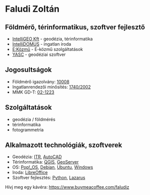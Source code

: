 # Faludi Zoltán

## Földmérő, térinformatikus, szoftver fejlesztő

- [IntelliGEO Kft](https://intelligeo.hu) - geodézia, térinformatika
- [IntelliDOMUS](https://intellidomus.hu) - ingatlan iroda
- [E:Közmű](https://ekozmu.hu) - E-közmű szolgáltatások
- [YASC](https://yasc.hu) - geodéziai szoftver

## Jogosultságok

- Földmérő igazolvány: [10008](https://lechnerkozpont.hu/oldal/foldmero-igazolvanyok-publikus-listaja)
- Ingatlanrendezői minősítés: [1740/2002](https://lechnerkozpont.hu/oldal/ingatlanrendezoi-nevjegyzek-publikus-valtozata)
- MMK GD-T: [02-1223](https://www.mmk.hu/nevjegyzek?id=54947)

## Szolgáltatások

- geodézia / földmérés
- térinformatika
- fotogrammetria

## Alkalmazott technológiák, szoftverek

- Geodézia: [ITR](http://www.itr.hu/), [AutoCAD](https://www.autodesk.com/products/autocad/overview)
- Térinformatika: [QGIS](https://qgis.org), [GeoServer](https://geoserver.org/)
- OS: [Pop!_OS](https://pop.system76.com/), [Debian](https://debian.org), [Ubuntu](https://ubuntu.com), [Windows](https://www.microsoft.com/windows/)
- Iroda: [LibreOffice](https://libreoffice.org)
- Szoftver fejlesztés: [Python](https://www.python.org/), [Lazarus](https://www.lazarus-ide.org/)

Hívj meg egy kávéra: https://www.buymeacoffee.com/faludiz

<!---
faludiz/faludiz is a ✨ special ✨ repository because its `README.md` (this file) appears on your GitHub profile.
You can click the Preview link to take a look at your changes.
--->
